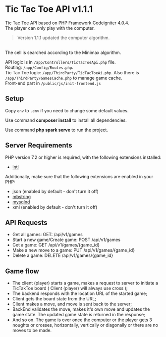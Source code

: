 # Tic Tac Toe API v1.1.1

Tic Tac Toe API 
based on PHP Framework Codeigniter 4.0.4.
<br>
The player can only play with the computer.
>Version 1.1.1 updated the computer algorithm.
<br>
The cell is searched according to the Minimax algorithm.

API logic is in `/app/Controllers/TicTacToeApi.php` file.
<br>
Routing: `/app/Config/Routes.php`.
<br>
Tic Tac Toe logic: `/app/ThirdParty/TicTacToeAi.php`. Also
there is `/app/ThirdParty/GamesCache.php` to manage game cache.
<br>
Front-end part in `/public/js/init-frontend.js`


## Setup

Copy `env` to `.env` if you need to change some default values.
<p>
Use command <b>composer install</b> to install all dependencies.
</p>
<p>
Use command <b>php spark serve</b> to run the project.
</p>

## Server Requirements

PHP version 7.2 or higher is required, with the following extensions installed: 

- [intl](http://php.net/manual/en/intl.requirements.php)

Additionally, make sure that the following extensions are enabled in your PHP:

- json (enabled by default - don't turn it off)
- [mbstring](http://php.net/manual/en/mbstring.installation.php)
- [mysqlnd](http://php.net/manual/en/mysqlnd.install.php)
- xml (enabled by default - don't turn it off)


## API Requests
* Get all games: GET: ​/api​/v1​/games
* Start a new game/Create game: POST ​/api​/v1​/games
* Get a game: GET ​/api​/v1​/games​/{game_id}
* Make a new move to a game: PUT ​/api​/v1​/games​/{game_id}
* Delete a game: DELETE ​/api​/v1​/games​/{game_id}


## Game flow

* The client (player) starts a game, makes a request to server to initiate a TicTakToe board ( Client (player) will always use cross );
* The backend responds with the location URL of the started game;
* Client gets the board state from the URL;
* Client makes a move, and move is sent back to the server;
* BackEnd validates the move, makes it's own move and updates the game state. The updated game state is returned in the response;
* And so on. The game is over once the computer or the player gets 3 noughts or crosses, horizontally, vertically or diagonally or there are no moves to be made.
